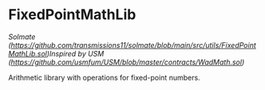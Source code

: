 # FixedPointMathLib

*Solmate (https://github.com/transmissions11/solmate/blob/main/src/utils/FixedPointMathLib.sol)Inspired by USM (https://github.com/usmfum/USM/blob/master/contracts/WadMath.sol)*



Arithmetic library with operations for fixed-point numbers.





